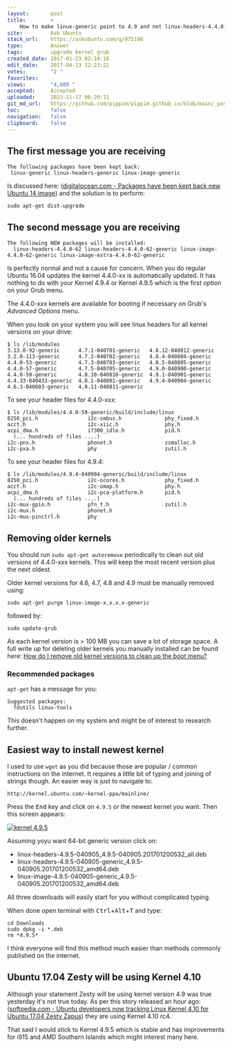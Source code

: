 ```yaml
---
layout:       post
title:        >
    How to make linux-generic point to 4.9 and not linux-headers-4.4.0-62 after kernel upgrade from 4.4 to 4.9?
site:         Ask Ubuntu
stack_url:    https://askubuntu.com/q/875106
type:         Answer
tags:         upgrade kernel grub
created_date: 2017-01-23 02:14:16
edit_date:    2017-04-13 12:23:21
votes:        "2 "
favorites:    
views:        "4,809 "
accepted:     Accepted
uploaded:     2023-11-17 06:20:11
git_md_url:   https://github.com/pippim/pippim.github.io/blob/main/_posts/2017/2017-01-23-How-to-make-linux-generic-point-to-4.9-and-not-linux-headers-4.4.0-62-after-kernel-upgrade-from-4.4-to-4.9_.md
toc:          false
navigation:   false
clipboard:    false
---
```


## The first message you are receiving

``` 
The following packages have been kept back:
 linux-generic linux-headers-generic linux-image-generic
```

Is discussed here: ([digitalocean.com - Packages have been kept back new Ubuntu 14 image][1]) and the solution is to perform:

``` 
sudo apt-get dist-upgrade
```

## The second message you are receiving

``` 
The following NEW packages will be installed:
  linux-headers-4.4.0-62 linux-headers-4.4.0-62-generic linux-image-4.4.0-62-generic linux-image-extra-4.4.0-62-generic
```

Is perfectly normal and not a cause for concern. When you do regular Ubuntu 16.04 updates the kernel 4.4.0-xx is automatically updated. It has nothing to do with your Kernel 4.9.4 or Kernel 4.9.5 which is the first option on your Grub menu.

The 4.4.0-xxx kernels are available for booting if necessary on Grub's *Advanced Options* menu.

When you look on your system you will see linux headers for all kernel versions on your drive:

``` 
$ ls /lib/modules
3.13.0-92-generic      4.7.1-040701-generic   4.8.12-040812-generic
3.2.0-113-generic      4.7.2-040702-generic   4.8.4-040804-generic
4.4.0-53-generic       4.7.3-040703-generic   4.8.5-040805-generic
4.4.0-57-generic       4.7.5-040705-generic   4.9.0-040900-generic
4.4.0-59-generic       4.8.10-040810-generic  4.9.1-040901-generic
4.4.33-040433-generic  4.8.1-040801-generic   4.9.4-040904-generic
4.6.3-040603-generic   4.8.11-040811-generic
```

To see your header files for 4.4.0-xxx:

``` 
$ ls /lib/modules/4.4.0-59-generic/build/include/linux
8250_pci.h                i2c-smbus.h              phy_fixed.h
acct.h                    i2c-xiic.h               phy.h
acpi_dma.h                i7300_idle.h             pid.h
  (... hundreds of files ....)
i2c-pnx.h                 phonet.h                 zsmalloc.h
i2c-pxa.h                 phy                      zutil.h
```

To see your header files for 4.9.4:

``` 
$ ls /lib/modules/4.9.4-040904-generic/build/include/linux
8250_pci.h                i2c-ocores.h             phy_fixed.h
acct.h                    i2c-omap.h               phy.h
acpi_dma.h                i2c-pca-platform.h       pid.h
  (... hundreds of files ....)
i2c-mux-gpio.h            pfn_t.h                  zutil.h
i2c-mux.h                 phonet.h
i2c-mux-pinctrl.h         phy
```

## Removing older kernels

You should run `sudo apt-get autoremove` periodically to clean out old versions of 4.4.0-xxx kernels. This will keep the most recent version plus the next oldest.

Older kernel versions for 4.6, 4.7, 4.8 and 4.9 must be manually removed using:

``` 
sudo apt-get purge linux-image-x.x.x.x-generic
```

followed by:

``` 
sudo update-grub
```

As each kernel version is > 100 MB you can save a lot of storage space. A full write up for deleting older kernels you manually installed can be found here: [How do I remove old kernel versions to clean up the boot menu?][2]

### Recommended packages

`apt-get` has a message for you:

``` 
Suggested packages:
  fdutils linux-tools
```

This doesn't happen on my system and might be of interest to research further.

## Easiest way to install newest kernel

I used to use `wget` as you did because those are popular / common instructions on the internet. It requires a little bit of typing and joining of strings though. An easier way is just to navigate to:

``` 
http://kernel.ubuntu.com/~kernel-ppa/mainline/
```

Press the <kbd>End</kbd> key and click on `4.9.5` or the newest kernel you want. Then this screen appears:

[![kernel 4.9.5][3]][3]

Assuming yoyu want 64-bit generic version click on:

 - linux-headers-4.9.5-040905_4.9.5-040905.201701200532_all.deb
 - linux-headers-4.9.5-040905-generic_4.9.5-040905.201701200532_amd64.deb
 - linux-image-4.9.5-040905-generic_4.9.5-040905.201701200532_amd64.deb

All three downloads will easily start for you without complicated typing.

When done open terminal with <kbd>Ctrl</kbd>+<kbd>Alt</kbd>+<kbd>T</kbd> and type:

``` 
cd Downloads
sudo dpkg -i *.deb
rm *4.9.5*
```

I think everyone will find this method much easier than methods commonly published on the internet.

## Ubuntu 17.04 Zesty will be using Kernel 4.10

Although your statement Zesty will be using kernel version 4.9 was true yesterday it's not true today. As per this story released an hour ago: ([softpedia.com - Ubuntu developers now tracking Linux Kernel 4.10 for Ubuntu 17.04 Zesty Zapus][4]) they are using Kernel 4.10 rc4.

That said I would stick to Kernel 4.9.5 which is stable and has improvements for i915 and AMD Southern Islands which might interest many here.


  [1]: https://www.digitalocean.com/community/questions/packages-have-been-kept-back-new-ubuntu-14-image
  [2]: https://askubuntu.com/questions/2793/how-do-i-remove-old-kernel-versions-to-clean-up-the-boot-menu
  [3]: https://i.stack.imgur.com/qRmNl.png
  [4]: http://news.softpedia.com/news/ubuntu-developers-now-tracking-linux-kernel-4-10-for-ubuntu-17-04-zesty-zapus-512081.shtml
